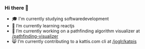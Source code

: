 ### Hi there 👋

- 🎓 I'm currently studying softwaredevelopment
- 🌱 I’m currently learning reactjs
- 🔎 I’m currently working on a pathfinding algorithm visualizer at [/pathfinding-visualizer](https://github.com/hojelse/pathfinding-visualizer)
- 😸 I’m currently contributing to a kattis.com cli at [/joglr/katpis](https://github.com/joglr/katpis)
